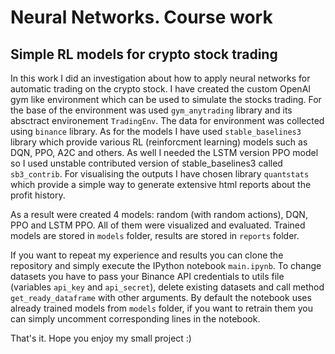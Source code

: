 # Neural Networks. Course work
## Simple RL models for crypto stock trading

In this work I did an investigation about how to apply neural networks for automatic trading on the crypto stock. I have created the custom OpenAI gym like environment which can be used to simulate the stocks trading. For the base of the environment was used `gym_anytrading` library and its absctract environement `TradingEnv`. The data for environment was collected using `binance` library. As for the models I have used `stable_baselines3` library which provide various RL (reinforcment learning) models such as DQN, PPO, A2C and others. As well I needed the LSTM version PPO model so I used unstable contributed version of stable_baselines3 called `sb3_contrib`. For visualising the outputs I have chosen library `quantstats` which provide a simple way to generate extensive html reports about the profit history. 

As a result were created 4 models: random (with random actions), DQN, PPO and LSTM PPO. All of them were visualized and evaluated. Trained models are stored in `models` folder, results are stored in `reports` folder.

If you want to repeat my experience and results you can clone the repository and simply execute the IPython notebook `main.ipynb`. To change datasets you have to pass your Binance API credentials to utils file (variables `api_key` and `api_secret`), delete existing datasets and call method `get_ready_dataframe` with other arguments. By default the notebook uses already trained models from `models` folder, if you want to retrain them you can simply uncomment corresponding lines in the notebook.

That's it. Hope you enjoy my small project :)
